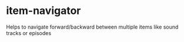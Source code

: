 # item-navigator
Helps to navigate forward/backward between multiple items like sound tracks or episodes
